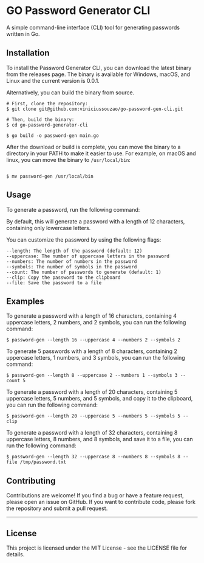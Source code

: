 # GO Password Generator CLI
A simple command-line interface (CLI) tool for generating passwords written in Go.

## Installation
To install the Password Generator CLI, you can download the latest binary from the releases page. The binary is available for Windows, macOS, and Linux and the current version is 0.0.1.

Alternatively, you can build the binary from source.
```
# First, clone the repository:
$ git clone git@github.com:viniciussouzao/go-password-gen-cli.git

# Then, build the binary:
$ cd go-password-generator-cli

$ go build -o password-gen main.go

```

After the download or build is complete, you can move the binary to a directory in your PATH to make it easier to use. For example, on macOS and linux, you can move the binary to `/usr/local/bin`:
```

$ mv password-gen /usr/local/bin

```

## Usage
To generate a password, run the following command:

By default, this will generate a password with a length of 12 characters, containing only lowercase letters.

You can customize the password by using the following flags:
```
--length: The length of the password (default: 12)
--uppercase: The number of uppercase letters in the password
--numbers: The number of numbers in the password
--symbols: The number of symbols in the password
--count: The number of passwords to generate (default: 1)
--clip: Copy the password to the clipboard
--file: Save the password to a file
```

## Examples
To generate a password with a length of 16 characters, containing 4 uppercase letters, 2 numbers, and 2 symbols, you can run the following command:
```
$ password-gen --length 16 --uppercase 4 --numbers 2 --symbols 2
```

To generate 5 passwords with a length of 8 characters, containing 2 uppercase letters, 1 numbers, and 3 symbols, you can run the following command:
```
$ password-gen --length 8 --uppercase 2 --numbers 1 --symbols 3 --count 5
```

To generate a password with a length of 20 characters, containing 5 uppercase letters, 5 numbers, and 5 symbols, and copy it to the clipboard, you can run the following command:
```
$ password-gen --length 20 --uppercase 5 --numbers 5 --symbols 5 --clip
```

To generate a password with a length of 32 characters, containing 8 uppercase letters, 8 numbers, and 8 symbols, and save it to a file, you can run the following command:
```
$ password-gen --length 32 --uppercase 8 --numbers 8 --symbols 8 --file /tmp/password.txt
```


## Contributing
Contributions are welcome! If you find a bug or have a feature request, please open an issue on GitHub. If you want to contribute code, please fork the repository and submit a pull request.

---
## License
This project is licensed under the MIT License - see the LICENSE file for details.
